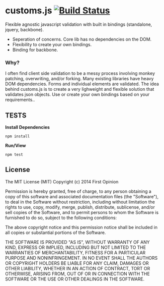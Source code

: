 customs.js [![Build Status](https://travis-ci.org/firstopinion/customs.js.png)](https://travis-ci.org/firstopinion/customs.js)
========================

Flexible agnostic javascript validation with built in bindings (standalone, jquery, backbone).

* Seperation of concerns. Core lib has no dependencies on the DOM.
* Flexibility to create your own bindings.
* Binding for backbone.

### Why?

I often find client side validation to be a messy process involving monkey patching, overwriting, and/or forking. Many existing libraries have heavy DOM dependencies. Forms and individual elements are validated. The idea behind customs.js is to create a very lighweight and flexible solution that validates json objects. Use or create your own bindings based on your requirements.. 



## TESTS

**Install Dependencies**

```
npm install
```

**Run/View**

```
npm test
```



## License

The MIT License (MIT) Copyright (c) 2014 First Opinion

Permission is hereby granted, free of charge, to any person obtaining a copy of this software and associated documentation files (the "Software"), to deal in the Software without restriction, including without limitation the rights to use, copy, modify, merge, publish, distribute, sublicense, and/or sell copies of the Software, and to permit persons to whom the Software is furnished to do so, subject to the following conditions:

The above copyright notice and this permission notice shall be included in all copies or substantial portions of the Software.

THE SOFTWARE IS PROVIDED "AS IS", WITHOUT WARRANTY OF ANY KIND, EXPRESS OR IMPLIED, INCLUDING BUT NOT LIMITED TO THE WARRANTIES OF MERCHANTABILITY, FITNESS FOR A PARTICULAR PURPOSE AND NONINFRINGEMENT. IN NO EVENT SHALL THE AUTHORS OR COPYRIGHT HOLDERS BE LIABLE FOR ANY CLAIM, DAMAGES OR OTHER LIABILITY, WHETHER IN AN ACTION OF CONTRACT, TORT OR OTHERWISE, ARISING FROM, OUT OF OR IN CONNECTION WITH THE SOFTWARE OR THE USE OR OTHER DEALINGS IN THE SOFTWARE.